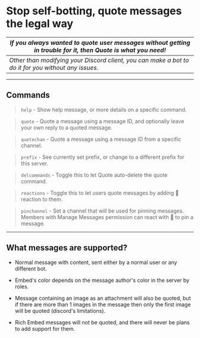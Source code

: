 # Stop self-botting, quote messages the legal way

| *If you always wanted to quote user messages without getting in trouble for it, then Quote is what you need!* |
| --- |
| *Other than modifying your Discord client, you can make a bot to do it for you without any issues.* |

---

## Commands
> `help` - Show help message, or more details on a specific command.

> `quote` - Quote a message using a message ID, and optionally leave your own reply to a quoted message.

> `quotechan` - Quote a message using a message ID from a specific channel.

> `prefix` - See currently set prefix, or change to a different prefix for this server.

> `delcommands` - Toggle this to let Quote auto-delete the quote command.

> `reactions` - Toggle this to let users quote messages by adding 💬 reaction to them.

> `pinchannel` - Set a channel that will be used for pinning messages. Members with Manage Messages permission can react with 📌 to pin a message.

---

## What messages are supported?
  * Normal message with content, sent either by a normal user or any different bot.

  * Embed's color depends on the message author's color in the server by roles.

  * Message containing an image as an attachment will also be quoted, but if there are more than 1 images in the message then only the first image will be quoted (discord's limitations).

  * Rich Embed messages will not be quoted, and there will never be plans to add support for them.
